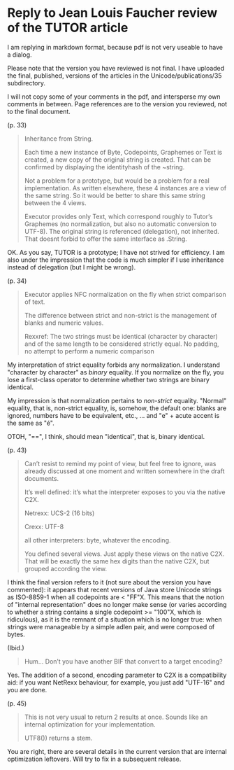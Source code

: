 # Reply to Jean Louis Faucher review of the TUTOR article

I am replying in markdown format, because pdf is not very useable to have a dialog.

Please note that the version you have reviewed is not final. I have uploaded the final, published, versions of the articles in the Unicode/publications/35 subdirectory.

I will not copy some of your comments in the pdf, and intersperse my own comments in between. Page references are to the version you reviewed, not to the final document.

(p. 33)
>Inheritance from String.
>
>Each time a new instance of Byte, Codepoints, Graphemes or Text is created, a new copy of the original string is created. That can be confirmed by displaying the identityhash of the ~string.
>
>Not a problem for a prototype, but would be a problem for a real implementation. As written elsewhere, these 4 instances are a view of the same string. So it would be better to share this same string between the 4 views.
>
>Executor provides only Text, which correspond roughly to Tutor’s Graphemes (no normalization, but also no automatic conversion to UTF-8).  The original string is referenced (delegation), not inherited.
>That doesnt forbid to offer the same interface as .String.

OK. As you say, TUTOR is a prototype; I have not strived for efficiency. I am also under the impression that the code is much simpler if I use inheritance instead of delegation (but I might be wrong).

(p. 34)
>Executor applies NFC normalization on the fly when strict comparison of text.
>
>The difference between strict and non-strict is the management of blanks and numeric values.
>
>Rexxref: The two strings must be identical (character by character) and of the same length to be considered strictly equal. 
>No padding, no attempt to perform a numeric comparison

My interpretation of strict equality forbids any normalization. I understand "character by character" as _binary_ equality. 
If you normalize on the fly, you lose a first-class operator to determine whether two strings are binary identical.

My impression is that normalization pertains to _non-strict_ equality. "Normal" equality, that is, non-strict equality, is, somehow, the default
one: blanks are ignored, numbers have to be equivalent, etc., ... and "e" + acute accent is the same as "é".

OTOH, "==", I think, should mean "identical", that is, binary identical.

(p. 43)
>Can’t resist to remind my point of view, but feel free to ignore, was already discussed at one moment and written somewhere in the draft documents.
>
>It’s well defined: it’s what the interpreter exposes to you via the native C2X.
>
>Netrexx: UCS-2 (16 bits)
>
>Crexx: UTF-8
>
>all other interpreters: byte, whatever the encoding.
>
>You defined several views. Just apply these views on the native C2X. That will be exactly the same hex digits than the native C2X, but grouped according the view.

I think the final version refers to it (not sure about the version you have commented): it appears that recent versions of Java store Unicode strings as ISO-8859-1 when all 
codepoints are < "FF"X. This means that the notion of "internal representation" does no longer make sense (or varies according to whether a string contains a single
codepoint >= "100"X, which is ridiculous), as it is the remnant of a situation which is no longer true: when strings were manageable by a simple adlen pair, and were
composed of bytes.

(Ibid.)
>Hum… Don’t you have another BIF that convert to  a target encoding?

Yes. The addition of a second, encoding parameter to C2X is a compatibility aid: if you want NetRexx behaviour, for example, you just add "UTF-16" and you are done.

(p. 45)
> This is not very usual to return 2 results at once. Sounds like an internal optimization for your implementation.
> 
> UTF8()) returns a stem.

You are right, there are several details in the current version that are internal optimization leftovers. Will try to fix in a subsequent release.


